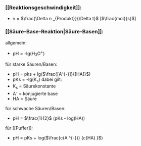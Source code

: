 

### [[Reaktionsgeschwindigkeit]]:
 - v = $\frac{\Delta n _{Produkt}}{\Delta t}$  \[$\frac{mol}{s}$]

### [[Säure-Base-Reaktion|Säure-Basen]]:
allgemein:
- pH = -lg(H<sub>3</sub>O<sup>+</sup>) 

für starke Säuren/Basen:
- pH = pks + lg($\frac{[A^{-}]}{[HA]}$)
- pKs = -lg(K<sub>s</sub>)
dabei gilt:
- K<sub>s</sub> = Säurekonstante
- A<sup>-</sup> = konjugierte base
- HA = Säure

 für schwache Säuren/Basen:
 - pH = $\frac{1}{2}$ (pKs - log(HA))
 
 für [[Puffer]]:
 - pH = pKs + log($\frac{c(A ^{-})} {c(HA) }$) 